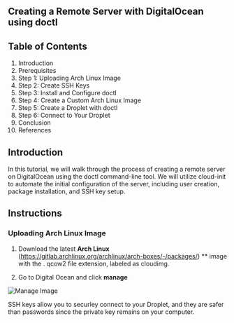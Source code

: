 ## Creating a Remote Server with DigitalOcean using doctl

## Table of Contents

1. Introduction
2. Prerequisites
3. Step 1: Uploading Arch Linux Image
4. Step 2: Create SSH Keys
5. Step 3: Install and Configure doctl
6. Step 4: Create a Custom Arch Linux Image
7. Step 5: Create a Droplet with doctl
8. Step 6: Connect to Your Droplet
9. Conclusion
10. References

## Introduction

In this tutorial, we will walk through the process of creating a remote server on DigitalOcean using the doctl command-line tool. We will utilize cloud-init to automate the initial configuration of the server, including user creation, package installation, and SSH key setup.

## Instructions

### Uploading Arch Linux Image 
 

1. Download the latest **Arch Linux** (https://gitlab.archlinux.org/archlinux/arch-boxes/-/packages/) ** image with the . qcow2 file extension, labeled as cloudimg. 

2. Go to Digital Ocean and click **manage**

![Manage Image](./images/manage.png "Optional title")












SSH keys allow you to securley connect to your Droplet, and they are safer than passwords since the private key remains on your computer.